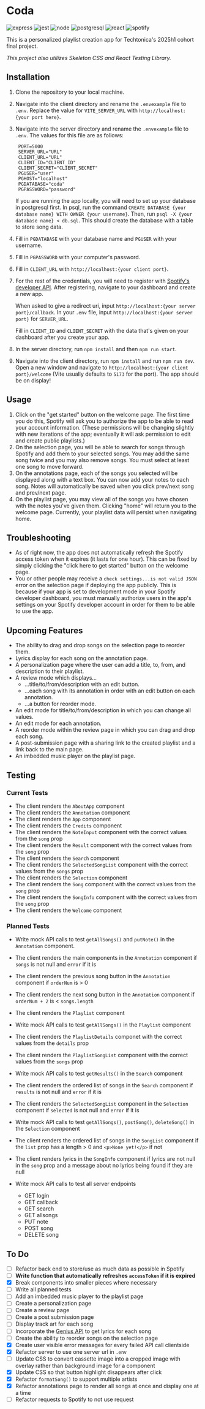 # Coda

![express](https://img.shields.io/badge/Express%20js-000000?style=for-the-badge&logo=express&logoColor=white) ![jest](https://img.shields.io/badge/Jest-C21325?style=for-the-badge&logo=jest&logoColor=white) ![node](https://img.shields.io/badge/Node%20js-339933?style=for-the-badge&logo=nodedotjs&logoColor=white) ![postgresql](https://img.shields.io/badge/PostgreSQL-green?style=for-the-badge) ![react](https://img.shields.io/badge/React-20232A?style=for-the-badge&logo=react&logoColor=61DAFB) ![spotify](https://img.shields.io/badge/Spotify-1ED760?&style=for-the-badge&logo=spotify&logoColor=white)

This is a personalized playlist creation app for Techtonica's 2025h1 cohort final project.

_This project also utilizes Skeleton CSS and React Testing Library._

## Installation

1. Clone the repository to your local machine.
2. Navigate into the client directory and rename the `.envexample` file to `.env`. Replace the value for `VITE_SERVER_URL` with `http://localhost:{your port here}`.
3. Navigate into the server directory and rename the `.envexample` file to `.env`. The values for this file are as follows:

   ```
    PORT=5000
    SERVER_URL="URL"
    CLIENT_URL="URL"
    CLIENT_ID="CLIENT_ID"
    CLIENT_SECRET="CLIENT_SECRET"
    PGUSER="user"
    PGHOST="localhost"
    PGDATABASE="coda"
    PGPASSWORD="password"
   ```

   If you are running the app locally, you will need to set up your database in postgresql first. In psql, run the command `CREATE DATABASE {your database name} WITH OWNER {your username}`. Then, run `psql -X {your database name} < db.sql`. This should create the database with a table to store song data.

4. Fill in `PGDATABASE` with your database name and `PGUSER` with your username.
5. Fill in `PGPASSWORD` with your computer's password.
6. Fill in `CLIENT_URL` with `http://localhost:{your client port}`.
7. For the rest of the credentials, you will need to register with [Spotify's developer API](https://developer.spotify.com). After registering, navigate to your dashboard and create a new app.

   When asked to give a redirect uri, input `http://localhost:{your server port}/callback`. In your `.env` file, input `http://localhost:{your server port}` for `SERVER_URL`.

   Fill in `CLIENT_ID` and `CLIENT_SECRET` with the data that's given on your dashboard after you create your app.

8. In the server directory, run `npm install` and then `npm run start`.
9. Navigate into the client directory, run `npm install` and run `npm run dev`. Open a new window and navigate to `http://localhost:{your client port}/welcome` (Vite usually defaults to `5173` for the port). The app should be on display!

## Usage

1. Click on the "get started" button on the welcome page. The first time you do this, Spotify will ask you to authorize the app to be able to read your account information. (These permissions will be changing slightly with new iterations of the app; eventually it will ask permission to edit and create public playlists.)
2. On the selection page, you will be able to search for songs through Spotify and add them to your selected songs. You may add the same song twice and you may also remove songs. You must select at least one song to move forward.
3. On the annotations page, each of the songs you selected will be displayed along with a text box. You can now add your notes to each song. Notes will automatically be saved when you click prev/next song and prev/next page.
4. On the playlist page, you may view all of the songs you have chosen with the notes you've given them. Clicking "home" will return you to the welcome page. Currently, your playlist data will persist when navigating home.

## Troubleshooting

- As of right now, the app does not automatically refresh the Spotify access token when it expires (it lasts for one hour). This can be fixed by simply clicking the "click here to get started" button on the welcome page.
- You or other people may receive a `check settings...is not valid JSON` error on the selection page if deploying the app publicly. This is because if your app is set to development mode in your Spotify developer dashboard, you must manually authorize users in the app's settings on your Spotify developer account in order for them to be able to use the app.

## Upcoming Features

- The ability to drag and drop songs on the selection page to reorder them.
- Lyrics display for each song on the annotation page.
- A personalization page where the user can add a title, to, from, and description to their playlist.
- A review mode which displays...
  - ...title/to/from/description with an edit button.
  - ...each song with its annotation in order with an edit button on each annotation.
  - ...a button for reorder mode.
- An edit mode for title/to/from/description in which you can change all values.
- An edit mode for each annotation.
- A reorder mode within the review page in which you can drag and drop each song.
- A post-submission page with a sharing link to the created playlist and a link back to the main page.
- An imbedded music player on the playlist page.

## Testing

### Current Tests

- The client renders the `AboutApp` component
- The client renders the `Annotation` component
- The client renders the `App` component
- The client renders the `Credits` component
- The client renders the `NoteInput` component with the correct values from the `song` prop
- The client renders the `Result` component with the correct values from the `song` prop
- The client renders the `Search` component
- The client renders the `SelectedSongList` component with the correct values from the `songs` prop
- The client renders the `Selection` component
- The client renders the `Song` component with the correct values from the `song` prop
- The client renders the `SongInfo` component with the correct values from the `song` prop
- The client renders the `Welcome` component

### Planned Tests

- Write mock API calls to test `getAllSongs()` and `putNote()` in the `Annotation` component.
- The client renders the main components in the `Annotation` component if `songs` is not null and `error` if it is
- The client renders the previous song button in the `Annotation` component if `orderNum` is > 0
- The client renders the next song button in the `Annotation` component if `orderNum + 2` is < `songs.length`
- The client renders the `Playlist` component
- Write mock API calls to test `getAllSongs()` in the `Playlist` component
- The client renders the `PlaylistDetails` componet with the correct values from the `details` prop
- The client renders the `PlaylistSongList` component with the correct values from the `songs` prop
- Write mock API calls to test `getResults()` in the `Search` component
- The client renders the ordered list of songs in the `Search` component if `results` is not null and `error` if it is
- The client renders the `SelectedSongList` component in the `Selection` component if `selected` is not null and `error` if it is
- Write mock API calls to test `getAllSongs()`, `postSong()`, `deleteSong()` in the `Selection` component
- The client renders the ordered list of songs in the `SongList` component if the `list` prop has a length > 0 and `<p>None yet!</p>` if not
- The client renders lyrics in the `SongInfo` component if lyrics are not null in the `song` prop and a message about no lyrics being found if they are null

- Write mock API calls to test all server endpoints
  - GET login
  - GET callback
  - GET search
  - GET allsongs
  - PUT note
  - POST song
  - DELETE song

## To Do

- [ ] Refactor back end to store/use as much data as possible in Spotify
- [ ] **Write function that automatically refreshes `accessToken` if it is expired**
- [x] Break components into smaller pieces where necessary
- [ ] Write all planned tests
- [ ] Add an imbedded music player to the playlist page
- [ ] Create a personalization page
- [ ] Create a review page
- [ ] Create a post submission page
- [ ] Display track art for each song
- [ ] Incorporate the [Genius API](https://docs.genius.com) to get lyrics for each song
- [ ] Create the ability to reorder songs on the selection page
- [x] Create user visible error messages for every failed API call clientside
- [x] Refactor server to use one server url in `.env`
- [ ] Update CSS to convert cassette image into a cropped image with overlay rather than background image for a component
- [x] Update CSS so that button highlight disappears after click
- [x] Refactor `formatSong()` to support multiple artists
- [x] Refactor annotations page to render all songs at once and display one at a time
- [ ] Refactor requests to Spotify to not use request
